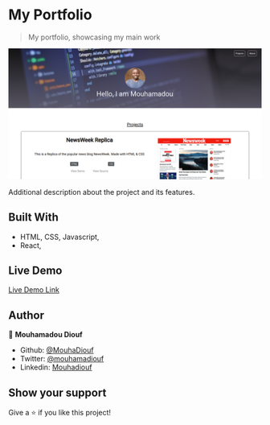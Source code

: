 # My Portfolio

> My portfolio, showcasing my main work

![screenshot](./src/pictures/portfolio_screenshot.png)

Additional description about the project and its features.

## Built With

- HTML, CSS, Javascript,
- React,

## Live Demo

[Live Demo Link](https://mouhadiouf.github.io/portfolio/)



## Author

👤 **Mouhamadou Diouf**

- Github: [@MouhaDiouf](https://github.com/MouhaDiouf)
- Twitter: [@mouhamadiouf](https://twitter.com/mouhamadiouf)
- Linkedin: [Mouhadiouf](https://linkedin.com/mouhadiouf)


## Show your support

Give a ⭐️ if you like this project!

